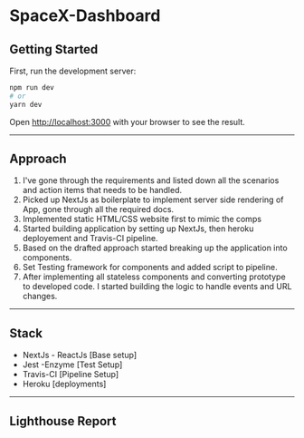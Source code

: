 # SpaceX-Dashboard

## Getting Started

First, run the development server:

```bash
npm run dev
# or
yarn dev
```

Open [http://localhost:3000](http://localhost:3000) with your browser to see the result.

---

## Approach

1. I've gone through the requirements and listed down all the scenarios and action items that needs to be handled.
2. Picked up NextJs as boilerplate to implement server side rendering of App, gone through all the required docs.
3. Implemented static HTML/CSS website first to mimic the comps
4. Started building application by setting up NextJs, then heroku deployement and Travis-CI pipeline.
5. Based on the drafted approach started breaking up the application into components.
6. Set Testing framework for components and added script to pipeline.
7. After implementing all stateless components and converting prototype to developed code. I started building the logic to handle events and URL changes.

---

## Stack

- NextJs - ReactJs [Base setup]
- Jest -Enzyme [Test Setup]
- Travis-CI [Pipeline Setup]
- Heroku [deployments]

---

## Lighthouse Report

